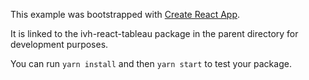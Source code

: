 This example was bootstrapped with [Create React App](https://github.com/facebook/create-react-app).

It is linked to the ivh-react-tableau package in the parent directory for development purposes.

You can run `yarn install` and then `yarn start` to test your package.
